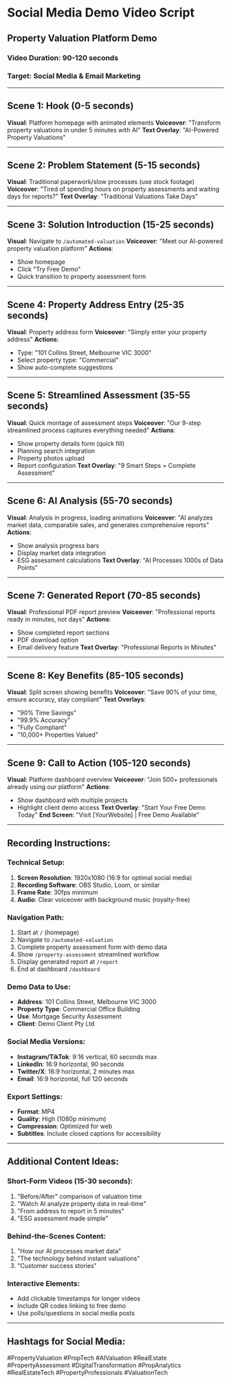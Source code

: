 # Social Media Demo Video Script
## Property Valuation Platform Demo

### Video Duration: 90-120 seconds
### Target: Social Media & Email Marketing

---

## Scene 1: Hook (0-5 seconds)
**Visual**: Platform homepage with animated elements
**Voiceover**: "Transform property valuations in under 5 minutes with AI"
**Text Overlay**: "AI-Powered Property Valuations"

---

## Scene 2: Problem Statement (5-15 seconds)
**Visual**: Traditional paperwork/slow processes (use stock footage)
**Voiceover**: "Tired of spending hours on property assessments and waiting days for reports?"
**Text Overlay**: "Traditional Valuations Take Days"

---

## Scene 3: Solution Introduction (15-25 seconds)
**Visual**: Navigate to `/automated-valuation`
**Voiceover**: "Meet our AI-powered property valuation platform"
**Actions**: 
- Show homepage
- Click "Try Free Demo"
- Quick transition to property assessment form

---

## Scene 4: Property Address Entry (25-35 seconds)
**Visual**: Property address form
**Voiceover**: "Simply enter your property address"
**Actions**:
- Type: "101 Collins Street, Melbourne VIC 3000"
- Select property type: "Commercial"
- Show auto-complete suggestions

---

## Scene 5: Streamlined Assessment (35-55 seconds)
**Visual**: Quick montage of assessment steps
**Voiceover**: "Our 9-step streamlined process captures everything needed"
**Actions**:
- Show property details form (quick fill)
- Planning search integration
- Property photos upload
- Report configuration
**Text Overlay**: "9 Smart Steps = Complete Assessment"

---

## Scene 6: AI Analysis (55-70 seconds)
**Visual**: Analysis in progress, loading animations
**Voiceover**: "AI analyzes market data, comparable sales, and generates comprehensive reports"
**Actions**:
- Show analysis progress bars
- Display market data integration
- ESG assessment calculations
**Text Overlay**: "AI Processes 1000s of Data Points"

---

## Scene 7: Generated Report (70-85 seconds)
**Visual**: Professional PDF report preview
**Voiceover**: "Professional reports ready in minutes, not days"
**Actions**:
- Show completed report sections
- PDF download option
- Email delivery feature
**Text Overlay**: "Professional Reports in Minutes"

---

## Scene 8: Key Benefits (85-105 seconds)
**Visual**: Split screen showing benefits
**Voiceover**: "Save 90% of your time, ensure accuracy, stay compliant"
**Text Overlays**:
- "90% Time Savings"
- "99.9% Accuracy"
- "Fully Compliant"
- "10,000+ Properties Valued"

---

## Scene 9: Call to Action (105-120 seconds)
**Visual**: Platform dashboard overview
**Voiceover**: "Join 500+ professionals already using our platform"
**Actions**:
- Show dashboard with multiple projects
- Highlight client demo access
**Text Overlay**: "Start Your Free Demo Today"
**End Screen**: "Visit [YourWebsite] | Free Demo Available"

---

## Recording Instructions:

### Technical Setup:
1. **Screen Resolution**: 1920x1080 (16:9 for optimal social media)
2. **Recording Software**: OBS Studio, Loom, or similar
3. **Frame Rate**: 30fps minimum
4. **Audio**: Clear voiceover with background music (royalty-free)

### Navigation Path:
1. Start at `/` (homepage)
2. Navigate to `/automated-valuation`
3. Complete property assessment form with demo data
4. Show `/property-assessment` streamlined workflow
5. Display generated report at `/report`
6. End at dashboard `/dashboard`

### Demo Data to Use:
- **Address**: 101 Collins Street, Melbourne VIC 3000
- **Property Type**: Commercial Office Building
- **Use**: Mortgage Security Assessment
- **Client**: Demo Client Pty Ltd

### Social Media Versions:
- **Instagram/TikTok**: 9:16 vertical, 60 seconds max
- **LinkedIn**: 16:9 horizontal, 90 seconds
- **Twitter/X**: 16:9 horizontal, 2 minutes max
- **Email**: 16:9 horizontal, full 120 seconds

### Export Settings:
- **Format**: MP4
- **Quality**: High (1080p minimum)
- **Compression**: Optimized for web
- **Subtitles**: Include closed captions for accessibility

---

## Additional Content Ideas:

### Short-Form Videos (15-30 seconds):
1. "Before/After" comparison of valuation time
2. "Watch AI analyze property data in real-time"
3. "From address to report in 5 minutes"
4. "ESG assessment made simple"

### Behind-the-Scenes Content:
1. "How our AI processes market data"
2. "The technology behind instant valuations"
3. "Customer success stories"

### Interactive Elements:
- Add clickable timestamps for longer videos
- Include QR codes linking to free demo
- Use polls/questions in social media posts

---

## Hashtags for Social Media:
#PropertyValuation #PropTech #AIValuation #RealEstate #PropertyAssessment #DigitalTransformation #PropAnalytics #RealEstateTech #PropertyProfessionals #ValuationTech